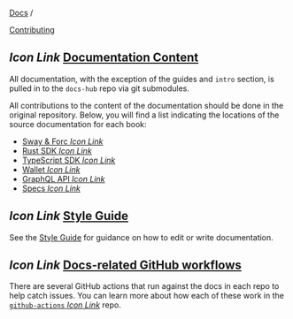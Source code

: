 [Docs](https://docs.fuel.network/) /

[Contributing](https://docs.fuel.network/docs/contributing/)

## _Icon Link_ [Documentation Content](https://docs.fuel.network/docs/contributing/documentation/\#documentation-content)

All documentation, with the exception of the guides and `intro` section, is pulled in to the `docs-hub` repo via git submodules.

All contributions to the content of the documentation should be done in the original repository.
Below, you will find a list indicating the locations of the source documentation for each book:

- [Sway & Forc _Icon Link_](https://github.com/FuelLabs/sway/tree/v0.67.0/docs/book/src)
- [Rust SDK _Icon Link_](https://github.com/FuelLabs/fuels-rs/tree/v0.70.1/docs/src)
- [TypeScript SDK _Icon Link_](https://github.com/FuelLabs/fuels-ts/tree/v0.100.1/apps/docs/src)
- [Wallet _Icon Link_](https://github.com/FuelLabs/fuels-wallet/tree/v0.50.2/packages/docs/docs)
- [GraphQL API _Icon Link_](https://github.com/FuelLabs/fuel-graphql-docs/tree/main/docs)
- [Specs _Icon Link_](https://github.com/FuelLabs/fuel-specs/tree/master/src)

## _Icon Link_ [Style Guide](https://docs.fuel.network/docs/contributing/documentation/\#style-guide)

See the [Style Guide](https://docs.fuel.network/docs/contributing/style-guide/) for guidance on how to edit or write documentation.

## _Icon Link_ [Docs-related GitHub workflows](https://docs.fuel.network/docs/contributing/documentation/\#docs-related-github-workflows)

There are several GitHub actions that run against the docs in each repo to help catch issues. You can learn more about how each of these work in the [`github-actions` _Icon Link_](https://github.com/FuelLabs/github-actions/blob/master/docs-hub/README.md) repo.